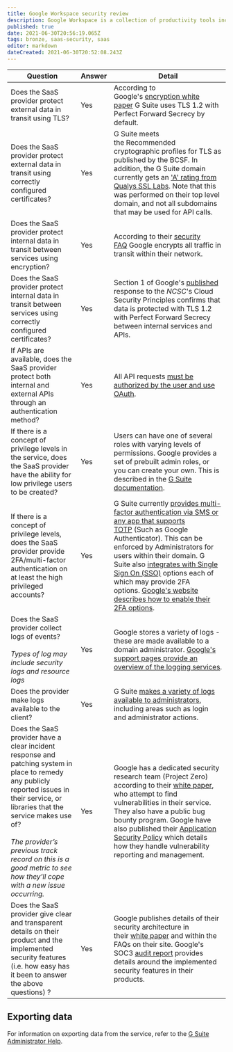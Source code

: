 ```yaml
---
title: Google Workspace security review
description: Google Workspace is a collection of productivity tools including spreadsheets, word processing and calendar.
published: true
date: 2021-06-30T20:56:19.065Z
tags: bronze, saas-security, saas
editor: markdown
dateCreated: 2021-06-30T20:52:08.243Z
---
```


| **Question** | **Answer** | **Detail** |
| --- | --- | --- |
| Does the SaaS provider protect external data in transit using TLS? | Yes | According to Google's [encryption white paper](https://storage.googleapis.com/gfw-touched-accounts-pdfs/google-encryption-whitepaper-gsuite.pdf) G Suite uses TLS 1.2 with Perfect Forward Secrecy by default. |
| Does the SaaS provider protect external data in transit using correctly configured certificates? | Yes | G Suite meets the Recommended cryptographic profiles for TLS as published by the BCSF. In addition, the G Suite domain currently gets an ['A' rating from Qualys SSL Labs](https://www.ssllabs.com/ssltest/analyze.html?d=gsuite.google.com). Note that this was performed on their top level domain, and not all subdomains that may be used for API calls. |
| Does the SaaS provider protect internal data in transit between services using encryption? | Yes | According to their [security FAQ](https://gsuite.google.com/faq/security/) Google encrypts all traffic in transit within their network. |
| Does the SaaS provider protect internal data in transit between services using correctly configured certificates? | Yes | Section 1 of Google's [published](http://services.google.com/fh/files/blogs/uk-cloud-security-principles-and-google-cloud-oct-2017.pdf) response to the *NCSC*'s Cloud Security Principles confirms that data is protected with TLS 1.2 with Perfect Forward Secrecy between internal services and APIs. |
| If APIs are available, does the SaaS provider protect both internal and external APIs through an authentication method? | Yes | All API requests [must be authorized by the user and use OAuth](https://developers.google.com/apps-script/guides/services/authorization). |
| If there is a concept of privilege levels in the service, does the SaaS provider have the ability for low privilege users to be created? | Yes | Users can have one of several roles with varying levels of permissions. Google provides a set of prebuilt admin roles, or you can create your own. This is described in the [G Suite documentation](https://support.google.com/a/answer/2405986?hl=en). |
| If there is a concept of privilege levels, does the SaaS provider provide 2FA/multi-factor authentication on at least the high privileged accounts? | Yes | G Suite currently [provides multi-factor authentication via SMS or any app that supports TOTP](https://support.google.com/a/answer/184711?hl=en) (Such as Google Authenticator). This can be enforced by Administrators for users within their domain. G Suite also [integrates with Single Sign On (SSO)](https://support.google.com/a/answer/60224?hl=en) options each of which may provide 2FA options. [Google's website describes how to enable their 2FA options](https://www.google.com/landing/2step/). |
| Does the SaaS provider collect logs of events?<br><br>*Types of log may include security logs and resource logs* | Yes | Google stores a variety of logs - these are made available to a domain administrator. [Google's support pages provide an overview of the logging services](https://support.google.com/a/answer/4579579?hl=en). |
| Does the provider make logs available to the client? | Yes | G Suite [makes a variety of logs available to administrators](https://support.google.com/a/answer/4580120?hl=en&ref_topic=3259623), including areas such as login and administrator actions. |
| Does the SaaS provider have a clear incident response and patching system in place to remedy any publicly reported issues in their service, or libraries that the service makes use of?<br><br>*The provider’s previous track record on this is a good metric to see how they’ll cope with a new issue occurring.* | Yes | Google has a dedicated security research team (Project Zero) according to their [white paper](https://static.googleusercontent.com/media/gsuite.google.com/en//intl/en/files/google-apps-security-and-compliance-whitepaper.pdf), who attempt to find vulnerabilities in their service. They also have a public bug bounty program. Google have also published their [Application Security Policy](https://www.google.com/about/appsecurity/) which details how they handle vulnerability reporting and management. |
| Does the SaaS provider give clear and transparent details on their product and the implemented security features (i.e. how easy has it been to answer the above questions) ? | Yes | Google publishes details of their security architecture in their [white paper](https://static.googleusercontent.com/media/gsuite.google.com/en//intl/en/files/google-apps-security-and-compliance-whitepaper.pdf) and within the FAQs on their site. Google's SOC3 [audit report](https://storage.googleapis.com/gfw-touched-accounts-pdfs/2017-google-apps-system-SOC3-report.pdf) provides details around the implemented security features in their products. |



## Exporting data

For information on exporting data from the service, refer to the [G Suite Administrator Help](https://support.google.com/a/answer/100458?hl=en).